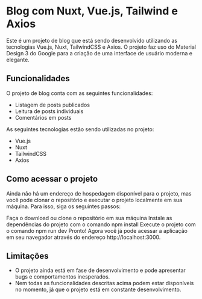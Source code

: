 # Blog com Nuxt, Vue.js, Tailwind e Axios
Este é um projeto de blog que está sendo desenvolvido utilizando as tecnologias Vue.js, Nuxt, TailwindCSS e Axios. O projeto faz uso do Material Design 3 do Google para a criação de uma interface de usuário moderna e elegante.

## Funcionalidades
O projeto de blog conta com as seguintes funcionalidades:

* Listagem de posts publicados
* Leitura de posts individuais
* Comentários em posts

As seguintes tecnologias estão sendo utilizadas no projeto:

* Vue.js
* Nuxt
* TailwindCSS
* Axios
## Como acessar o projeto
Ainda não há um endereço de hospedagem disponível para o projeto, mas você pode clonar o repositório e executar o projeto localmente em sua máquina. Para isso, siga os seguintes passos:

Faça o download ou clone o repositório em sua máquina
Instale as dependências do projeto com o comando npm install
Execute o projeto com o comando npm run dev
Pronto! Agora você já pode acessar a aplicação em seu navegador através do endereço http://localhost:3000.

## Limitações
* O projeto ainda está em fase de desenvolvimento e pode apresentar bugs e comportamentos inesperados.
* Nem todas as funcionalidades descritas acima podem estar disponíveis no momento, já que o projeto está em constante desenvolvimento.
